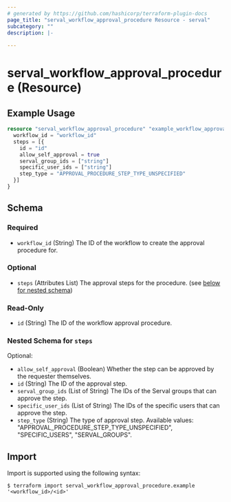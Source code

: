 ```yaml
---
# generated by https://github.com/hashicorp/terraform-plugin-docs
page_title: "serval_workflow_approval_procedure Resource - serval"
subcategory: ""
description: |-
  
---
```


# serval_workflow_approval_procedure (Resource)



## Example Usage

```terraform
resource "serval_workflow_approval_procedure" "example_workflow_approval_procedure" {
  workflow_id = "workflow_id"
  steps = [{
    id = "id"
    allow_self_approval = true
    serval_group_ids = ["string"]
    specific_user_ids = ["string"]
    step_type = "APPROVAL_PROCEDURE_STEP_TYPE_UNSPECIFIED"
  }]
}
```

<!-- schema generated by tfplugindocs -->
## Schema

### Required

- `workflow_id` (String) The ID of the workflow to create the approval procedure for.

### Optional

- `steps` (Attributes List) The approval steps for the procedure. (see [below for nested schema](#nestedatt--steps))

### Read-Only

- `id` (String) The ID of the workflow approval procedure.

<a id="nestedatt--steps"></a>
### Nested Schema for `steps`

Optional:

- `allow_self_approval` (Boolean) Whether the step can be approved by the requester themselves.
- `id` (String) The ID of the approval step.
- `serval_group_ids` (List of String) The IDs of the Serval groups that can approve the step.
- `specific_user_ids` (List of String) The IDs of the specific users that can approve the step.
- `step_type` (String) The type of approval step.
Available values: "APPROVAL_PROCEDURE_STEP_TYPE_UNSPECIFIED", "SPECIFIC_USERS", "SERVAL_GROUPS".

## Import

Import is supported using the following syntax:

```shell
$ terraform import serval_workflow_approval_procedure.example '<workflow_id>/<id>'
```
